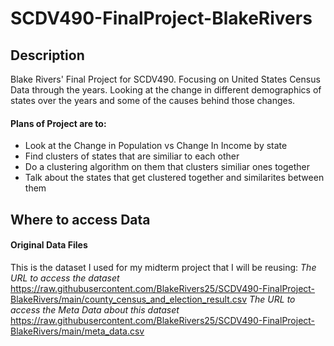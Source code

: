 # SCDV490-FinalProject-BlakeRivers

## Description
Blake Rivers' Final Project for SCDV490.  Focusing on United States Census Data through the years.
Looking at the change in different demographics of states over the years and some of the causes behind those changes.

#### Plans of Project are to:
- Look at the Change in Population vs Change In Income by state 
- Find clusters of states that are similiar to each other
- Do a clustering algorithm on them that clusters similiar ones together
- Talk about the states that get clustered together and similarites between them



## Where to access Data

#### Original Data Files
This is the dataset I used for my midterm project that I will be reusing:
*The URL to access the dataset*
https://raw.githubusercontent.com/BlakeRivers25/SCDV490-FinalProject-BlakeRivers/main/county_census_and_election_result.csv
*The URL to access the Meta Data about this dataset*
https://raw.githubusercontent.com/BlakeRivers25/SCDV490-FinalProject-BlakeRivers/main/meta_data.csv
